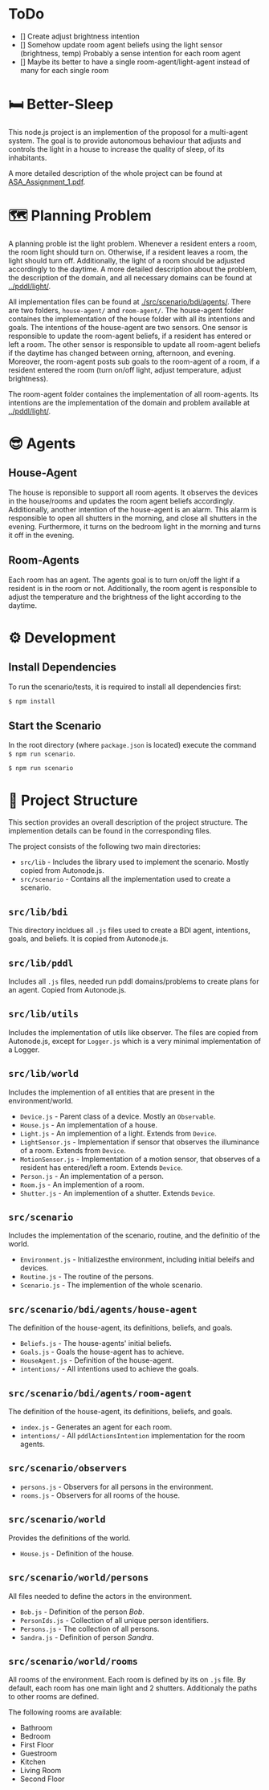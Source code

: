 # ToDo

-   [] Create adjust brightness intention
-   [] Somehow update room agent beliefs using the light sensor (brightness, temp) Probably a sense intention for each room agent
-   [] Maybe its better to have a single room-agent/light-agent instead of many for each single room

# 🛏 Better-Sleep

This node.js project is an implemention of the proposol for a multi-agent system.
The goal is to provide autonomous behaviour that adjusts and controls the light in
a house to increase the quality of sleep, of its inhabitants.

A more detailed description of the whole project can be found at
[ASA_Assignment_1.pdf](../assignment-1/ASA_Assignment_1.pdf).

# 🗺 Planning Problem

A planning proble ist the light problem.
Whenever a resident enters a room, the room light should turn on.
Otherwise, if a resident leaves a room, the light should turn off.
Additionally, the light of a room should be adjusted accordingly to
the daytime.
A more detailed description about the problem, the description of
the domain, and all necessary domains can be found at [../pddl/light/](../pddl/light/).

All implementation files can be found at [./src/scenario/bdi/agents/](./src/scenario/bdi/agents/).
There are two folders, `house-agent/` and `room-agent/`. The house-agent folder
containes the implementation of the house folder with all its intentions and goals.
The intentions of the house-agent are two sensors. One sensor is responsible to update
the room-agent beliefs, if a resident has entered or left a room.
The other sensor is responsible to update all room-agent beliefs if the daytime has changed
between orning, afternoon, and evening. Moreover, the room-agent posts sub goals to the
room-agent of a room, if a resident entered the room (turn on/off light, adjust temperature,
adjust brightness).

The room-agent folder containes the implementation of all room-agents. Its intentions are the
implementation of the domain and problem available at [../pddl/light/](../pddl/light/).

# 😎 Agents

## House-Agent

The house is reponsible to support all room agents. It observes the devices in
the house/rooms and updates the room agent beliefs accordingly.
Additionally, another intention of the house-agent is an alarm. This alarm is
responsible to open all shutters in the morning, and close all shutters in the
evening. Furthermore, it turns on the bedroom light in the morning and turns it
off in the evening.

## Room-Agents

Each room has an agent. The agents goal is to turn on/off the light if a
resident is in the room or not.
Additionally, the room agent is responsible to adjust the temperature and the
brightness of the light according to the daytime.

# ⚙️ Development

## Install Dependencies

To run the scenario/tests, it is required to install all dependencies first:

```
$ npm install
```

## Start the Scenario

In the root directory (where `package.json` is located) execute
the command `$ npm run scenario`.

```
$ npm run scenario
```

# 📄 Project Structure

This section provides an overall description of the project structure.
The implemention details can be found in the corresponding files.

The project consists of the following two main directories:

-   `src/lib` - Includes the library used to implement the scenario. Mostly
    copied from Autonode.js.
-   `src/scenario` - Contains all the implementation used to create a scenario.

## `src/lib/bdi`

This directory incldues all `.js` files used to create a BDI agent, intentions,
goals, and beliefs.
It is copied from Autonode.js.

## `src/lib/pddl`

Includes all `.js` files, needed run pddl domains/problems to create plans
for an agent.
Copied from Autonode.js.

## `src/lib/utils`

Includes the implementation of utils like observer. The files are copied from
Autonode.js, except for `Logger.js` which is a very minimal implementation
of a Logger.

## `src/lib/world`

Includes the implemention of all entities that are present in the
environment/world.

-   `Device.js` - Parent class of a device. Mostly an `Observable`.
-   `House.js` - An implementation of a house.
-   `Light.js` - An implemention of a light. Extends from `Device`.
-   `LightSensor.js` - Implementation if sensor that observes the illuminance of
    a room. Extends from `Device`.
-   `MotionSensor.js` - Implementation of a motion sensor, that observes of a
    resident has entered/left a room. Extends `Device`.
-   `Person.js` - An implementation of a person.
-   `Room.js` - An implemention of a room.
-   `Shutter.js` - An implemention of a shutter. Extends `Device`.

## `src/scenario`

Includes the implementation of the scenario, routine, and the definitio of the
world.

-   `Environment.js` - Initializesthe environment, including initial beleifs and
    devices.
-   `Routine.js` - The routine of the persons.
-   `Scenario.js` - The implemention of the whole scenario.

## `src/scenario/bdi/agents/house-agent`

The definition of the house-agent, its definitions, beliefs, and goals.

-   `Beliefs.js` - The house-agents' initial beliefs.
-   `Goals.js` - Goals the house-agent has to achieve.
-   `HouseAgent.js` - Definition of the house-agent.
-   `intentions/` - All intentions used to achieve the goals.

## `src/scenario/bdi/agents/room-agent`

The definition of the house-agent, its definitions, beliefs, and goals.

-   `index.js` - Generates an agent for each room.
-   `intentions/` - All `pddlActionsIntention` implementation for the room agents.

## `src/scenario/observers`

-   `persons.js` - Observers for all persons in the environment.
-   `rooms.js` - Observers for all rooms of the house.

## `src/scenario/world`

Provides the definitions of the world.

-   `House.js` - Definition of the house.

## `src/scenario/world/persons`

All files needed to define the actors in the environment.

-   `Bob.js` - Definition of the person _Bob_.
-   `PersonIds.js` - Collection of all unique person identifiers.
-   `Persons.js` - The collection of all persons.
-   `Sandra.js` - Definition of person _Sandra_.

## `src/scenario/world/rooms`

All rooms of the environment.
Each room is defined by its on `.js` file.
By default, each room has one main light and 2 shutters.
Additionaly the paths to other rooms are defined.

The following rooms are available:

-   Bathroom
-   Bedroom
-   First Floor
-   Guestroom
-   Kitchen
-   Living Room
-   Second Floor
